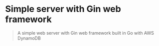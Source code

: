 # Simple server with Gin web framework

> A simple web server with Gin web framework built in Go with AWS DynamoDB

